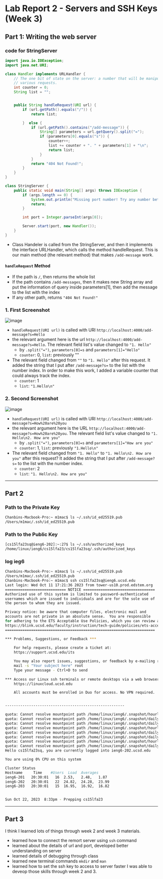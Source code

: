 # Lab Report 2 - Servers and SSH Keys (Week 3)

## Part 1: Writing the web server

### code for StringServer
```java
import java.io.IOException;
import java.net.URI;

class Handler implements URLHandler {
    // The one bit of state on the server: a number that will be manipulated by
    // various requests.
    int counter = 0;
    String list = "";


    public String handleRequest(URI url) {
        if (url.getPath().equals("/")) {
            return list;

        }  else {
            if (url.getPath().contains("/add-message")) {
                String[] parameters = url.getQuery().split("=");
                if (parameters[0].equals("s")) {
                    counter++;
                    list += counter + ". " + parameters[1] + "\n";
                    return list;
                }
            }
            return "404 Not Found!";
        }
    }
}

class StringServer {
    public static void main(String[] args) throws IOException {
        if (args.length == 0) {
            System.out.println("Missing port number! Try any number between 1024 to 49151");
            return;
        }

        int port = Integer.parseInt(args[0]);

        Server.start(port, new Handler());
    }
}
```
- Class Handeler is called from the StringServer, and then it implements the interface URLHandler, which calls the method handleRequest. This is our main method (the relevant method) that makes `/add-message` work.

#### `handleRequest` Method
- If the path is `/`, then returns the whole list
- If the path contains `/add-messages`, then it makes new String array and put the information of query inside parameters[1], then add the message to the list with the index
- If any other path, returns `"404 Not Found!"`

### 1. First Screenshot
![image](https://github.com/chanbinna/cse15l-lab-reports/assets/91897225/00e68c7a-c97b-49bf-ae42-66c6c7190833)
- `handleRequest(URI url)` is called with URI `http://localhost:4000/add-message?s=Hello`
- the relevant argument here is the url `http://localhost:4000/add-message?s=Hello`. The relevant field list's value changed to `"1. Hello"`
  - by `.split("=")`, `parameters[0]=s` and `parameters[1]="Hello"`
  - `counter`: 0, `list`: previously ""
- The relevant field changed from `""` to `"1. Hello"` after this request. It added the string that I put after `/add-message?s=` to the list with the number index. In order to make this work, I added a variable counter that could always track the index.
  - `counter`: 1
  - `list`: `"1.Hello\n"`
### 2. Second Screenshot
![image](https://github.com/chanbinna/cse15l-lab-reports/assets/91897225/6d7dd4d8-f8a1-4fb9-808d-0deceb4c3150)
- `handleRequest(URI url)` is called with URI `http://localhost:4000/add-message?s=How%20are%20you`
- the relevant argument here is the URL `http://localhost:4000/add-message?s=How%20are%20you`. The relevant field list's value changed to `"1. Hello\n2. How are you"`
  - by `.split("=")`, `parameters[0]=s` and `parameters[1]="How are you"`
  - `counter`: 1, `list`: previously `"1.Hello\n"`
- The relevant field changed from `"1. Hello"` to `"1. Hello\n2. How are you"` after this request? It added the string that I put after `/add-message?s=` to the list with the number index.
  - `counter`: 2
  - `list`: `"1. Hello\n2. How are you"`
---
## Part 2
### Path to the Private Key
```bash
Chanbins-Macbook-Pro:~ m1mac$ ls ~/.ssh/id_ed25519.pub
/Users/m1mac/.ssh/id_ed25519.pub
```
### Path to the Public Key
```bash
[cs15lfa23sq@ieng6-202]:~:27$ ls ~/.ssh/authorized_keys
/home/linux/ieng6/cs15lfa23/cs15lfa23sq/.ssh/authorized_keys
```
### log ieg6
```bash
Chanbins-Macbook-Pro:~ m1mac$ ls ~/.ssh/id_ed25519.pub
/Users/m1mac/.ssh/id_ed25519.pub
Chanbins-Macbook-Pro:~ m1mac$ ssh cs15lfa23sq@ieng6.ucsd.edu
Last login: Wed Oct 11 17:21:36 2023 from tower-us10.prod.edstem.org
============================ NOTICE =================================
Authorized use of this system is limited to password-authenticated
usernames which are issued to individuals and are for the sole use of
the person to whom they are issued.

Privacy notice: be aware that computer files, electronic mail and 
accounts are not private in an absolute sense.  You are responsible
for adhering to the ETS Acceptable Use Policies, which you can review at:
https://blink.ucsd.edu/faculty/instruction/tech-guide/policies/ets-acceptable-use-policies.html
=====================================================================

*** Problems, Suggestions, or Feedback ***
    
    For help requests, please create a ticket at:
    https://support.ucsd.edu/its 

    You may also report issues, suggestions, or feedback by e-mailing root on any system:
    mail -s "Your subject here" root
    Type your message - Ctrl+D to send
    
*** Access our Linux ssh terminals or remote desktops via a web browser at: ***
    https://linuxcloud.ucsd.edu

    All accounts must be enrolled in Duo for access. No VPN required.


-------------------------------------------------------

quota: Cannot resolve mountpoint path /home/linux/ieng6/.snapshot/hourly.2023-10-07_1601: Stale file handle
quota: Cannot resolve mountpoint path /home/linux/ieng6/.snapshot/daily.2023-10-01_0010: Stale file handle
quota: Cannot resolve mountpoint path /home/linux/ieng6/.snapshot/daily.2023-10-02_0010: Stale file handle
quota: Cannot resolve mountpoint path /home/linux/ieng6/.snapshot/hourly.2023-10-07_1201: Stale file handle
quota: Cannot resolve mountpoint path /home/linux/ieng6/.snapshot/daily.2023-09-30_0010: Stale file handle
quota: Cannot resolve mountpoint path /home/linux/ieng6/.snapshot/daily.2023-10-04_0010: Stale file handle
quota: Cannot resolve mountpoint path /home/linux/ieng6/.snapshot/hourly.2023-10-08_0801: Stale file handle
quota: Cannot resolve mountpoint path /home/linux/ieng6/.snapshot/daily.2023-10-06_0010: Stale file handle
Hello cs15lfa23sq, you are currently logged into ieng6-202.ucsd.edu

You are using 0% CPU on this system

Cluster Status 
Hostname     Time    #Users  Load  Averages  
ieng6-201   20:30:01   16  2.53,   2.48,   1.87
ieng6-202   20:30:01   22  24.82,  24.28,  23.99
ieng6-203   20:30:01   15  16.95,  16.92,  16.82

 
Sun Oct 22, 2023  8:33pm - Prepping cs15lfa23
```
---
## Part 3
I think I learned lots of things through week 2 and week 3 materials.
- learned how to connect the remort server using `ssh` command
- learned about the details of url and port, developed better understanding on server
- learned details of debugging through class
- learned new terminal commands `mkdir` and `man`
- learned how to set the ssh key to access to server faster
I was able to deveop those skills through week 2 and 3. 
